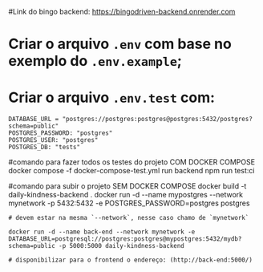 #Link do bingo backend:
https://bingodriven-backend.onrender.com

# Criar o arquivo `.env` com base no exemplo do `.env.example`;
# Criar o arquivo `.env.test` com:
    DATABASE_URL = "postgres://postgres:postgres@postgres:5432/postgres?schema=public"
    POSTGRES_PASSWORD: "postgres"
    POSTGRES_USER: "postgres"
    POSTGRES_DB: "tests"

#comando para fazer todos os testes do projeto COM DOCKER COMPOSE
    docker compose -f docker-compose-test.yml run backend npm run test:ci

#comando para subir o projeto SEM DOCKER COMPOSE
    docker build -t daily-kindness-backend .
    docker run -d --name mypostgres --network mynetwork -p 5432:5432 -e POSTGRES_PASSWORD=postgres postgres

    # devem estar na mesma `--network`, nesse caso chamo de `mynetwork`

    docker run -d --name back-end --network mynetwork -e DATABASE_URL=postgresql://postgres:postgres@mypostgres:5432/mydb?schema=public -p 5000:5000 daily-kindness-backend

    # disponibilizar para o frontend o endereço: (http://back-end:5000/)